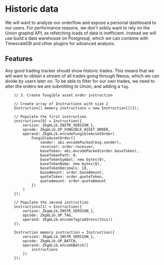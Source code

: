 # Historic data

We will want to analyze our orderflow and expose a personal dashboard to our users. For performance reasons, we don't solely want to rely on the Union graphql API, as refetching loads of data is inefficient. Instead we will use build a data warehouse on Postgresql, which we can combine with TimescaleDB and other plugins for advanced analysis.

## Features

Any good trading tracker should show historic trades. This means that we will want to obtain a stream of all trades going through Nexus, which we can divide by users later on. To be able to filter for our own trades, we need to alter the orders we are submitting to Union, and adding a `Tag`.

```solidity
    // 3. Create fungible asset order instruction

    // Create array of Instructions with size 2
    Instruction[] memory instructions = new Instruction[](2);

    // Populate the first instruction
    instructions[0] = Instruction({
        version: ZkgmLib.INSTR_VERSION_1,
        opcode: ZkgmLib.OP_FUNGIBLE_ASSET_ORDER,
        operand: ZkgmLib.encodeFungibleAssetOrder(
            FungibleAssetOrder({
                sender: abi.encodePacked(msg.sender),
                receiver: order.receiver,
                baseToken: abi.encodePacked(order.baseToken),
                baseTokenPath: 0,
                baseTokenSymbol: new bytes(0),
                baseTokenName: new bytes(0),
                baseTokenDecimals: 18,
                baseAmount: order.baseAmount,
                quoteToken: order.quoteToken,
                quoteAmount: order.quoteAmount
            })
        )
    });

    // Populate the second instruction
    instructions[1] = Instruction({
        version: ZkgmLib.INSTR_VERSION_1,
        opcode: ZkgmLib.OP_TAG,
        operand: ZkgmLib.encodeTag(address(this))
    });

    Instruction memory instruction = Instruction({
        version: ZkgmLib.INSTR_VERSION_1,
        opcode: ZkgmLib.OP_BATCH,
        operand: ZkgmLib.encodeBatch([
            instructions
        ])
    });
```
